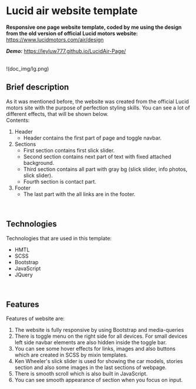 # Lucid air website template

**Responsive one page website template, coded by me using the design from the old version of official Lucid motors website:** https://www.lucidmotors.com/air/design

***Demo:*** https://leyluw777.github.io/LucidAir-Page/

<br /> 
!(doc_img/lg.png)

## Brief description
As it was mentioned before, the website was created from the official Lucid motors site with the purpose of perfection styling skills. You can see a lot of different effects, that will be shown below. <br/>
Contents: 
1. Header <br/>
   - Header contains the first part of page and toggle navbar.
2. Sections <br/>
   - First section contains first slick slider. <br/> 
   - Second section contains next part of text with fixed attached background. <br/>
   - Third section contains all part with gray bg (slick slider, info photos, slick slider). <br/>
   - Fourth section is contact part. <br/>
3. Footer <br/>
   - The last part with the all links are in the footer.<br/>
   
<br />

## Technologies
Technologies that are used in this template: 
* HMTL
* SCSS
* Bootstrap
* JavaScript
* JQuery

<br />

## Features
Features of website are:
1. The website is fully responsive by using Bootstrap and media-queries 
2. There is toggle menu on the right side for all devices. For small devices left side navbar elements are also hidden inside the toggle bar.
3. You can see some hover effects for links, images and also buttons which are created in SCSS by mixin templates.
4. Ken Wheeler's slick slider is used for showing the car models, stories section and also some images in the last sections of webpage.
5. There is smooth scroll which is also built in JavaScript.
7. You can see smooth appearance of section when you focus on input.
